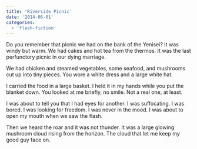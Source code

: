 ```yaml
---
title: 'Riverside Picnic'
date: '2014-06-01'
categories:
  - 'flash-fiction'
---
```


Do you remember that picnic we had on the bank of the Yenisei? It was windy but
warm. We had cakes and hot tea from the thermos. It was the last perfunctory
picnic in our dying marriage.

<!-- truncate -->


We had chicken and steamed vegetables, some seafood, and mushrooms cut up into
tiny pieces. You wore a white dress and a large white hat.

I carried the food in a large basket. I held it in my hands while you put the
blanket down. You looked at me briefly, no smile. Not a real one, at least.

I was about to tell you that I had eyes for another. I was suffocating. I was
bored. I was looking for freedom. I was never in the mood. I was about to open
my mouth when we saw the flash.

Then we heard the roar and it was not thunder. It was a large glowing mushroom
cloud rising from the horizon. The cloud that let me keep my good guy face on.
